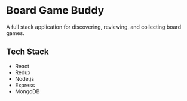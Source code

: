 # Board Game Buddy

A full stack application for discovering, reviewing, and collecting board games.

## Tech Stack
- React
- Redux
- Node.js
- Express
- MongoDB


